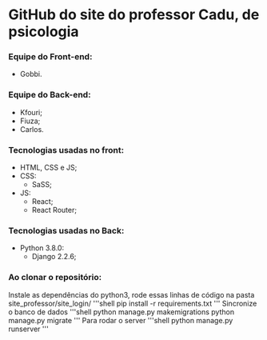 # GitHub do site do professor Cadu, de psicologia

### Equipe do Front-end:
- Gobbi.

### Equipe do Back-end:
- Kfouri;
- Fiuza;
- Carlos.

### Tecnologias usadas no front:
- HTML, CSS e JS;
- CSS:
  - SaSS;
- JS: 
  - React;
  - React Router;

### Tecnologias usadas no Back:
- Python 3.8.0:
  - Django 2.2.6;
    
### Ao clonar o repositório:
Instale as dependências do python3, rode essas linhas de código na pasta site_professor/site_login/
'''shell 
  pip install -r requirements.txt
'''
Sincronize o banco de dados
'''shell
  python manage.py makemigrations
  python manage.py migrate
'''
Para rodar o server
'''shell
  python manage.py runserver
'''
